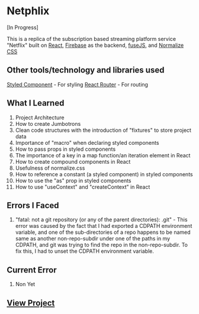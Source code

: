 # Netphlix

 [In Progress]

This is a replica of the subscription based streaming platform service "Netflix" built on [React](https://reactjs.org/),  [Firebase](https://firebase.com/) as the backend, [fuseJS](https://fusejs.io/), and [Normalize CSS](https://necolas.github.io/normalize.css/)

## Other tools/technology and libraries used

 [Styled Component](https://styled-components.com/) - For styling
 [React Router](https://reactrouter.com/) - For routing

## What I Learned

  1. Project Architecture
  2. How to create Jumbotrons
  3. Clean code structures with the introduction of "fixtures" to store project data
  4. Importance of "macro" when declaring styled components
  5. How to pass props in styled components
  6. The importance of a key in a map function/an iteration element in React
  7. How to create compound components in React
  8. Usefulness of normalize.css
  9. How to reference a constant (a styled component) in styled components
  10. How to use the "as" prop in styled components
  11. How to use "useContext" and "createContext" in React

## Errors I Faced

  1. "fatal: not a git repository (or any of the parent directories): .git" - This error was caused by the fact that I had exported a CDPATH environment variable, and one of the sub-directories of a repo happens to be named same as another non-repo-subdir under one of the paths in my CDPATH, and git was trying to find the repo in the non-repo-subdir. To fix this, I had to unset the CDPATH environment variable.

## Current Error
  
  1. Non Yet

## [View Project](https://netphlix-yasirgaji.vercel.app/)
